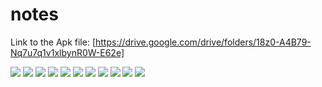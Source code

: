 # notes


Link to the Apk file: [https://drive.google.com/drive/folders/18z0-A4B79-Nq7u7q1v1xlbynR0W-E62e]

![](screenshots/Screenshot_2024-01-23-18-40-22-118_com.peternathaniel49.notes.jpg)
![](screenshots\Screenshot_2024-01-23-18-40-28-284_com.peternathaniel49.notes.jpg)
![](screenshots\Screenshot_2024-01-23-18-40-36-134_com.peternathaniel49.notes.jpg)
![](screenshots\Screenshot_2024-01-23-18-47-19-875_com.peternathaniel49.notes.jpg)
![](screenshots\Screenshot_2024-01-23-18-47-35-974_com.peternathaniel49.notes.jpg)
![](screenshots\Screenshot_2024-01-23-18-47-58-218_com.peternathaniel49.notes.jpg)
![](screenshots\Screenshot_2024-01-23-18-48-36-320_com.peternathaniel49.notes.jpg)
![](screenshots\Screenshot_2024-01-23-18-48-42-129_com.peternathaniel49.notes.jpg)
![](screenshots\Screenshot_2024-01-23-18-49-04-856_com.peternathaniel49.notes.jpg)
![](screenshots\Screenshot_2024-01-23-18-49-09-112_com.peternathaniel49.notes.jpg)
![](screenshots\Screenshot_2024-01-23-18-49-13-246_com.peternathaniel49.notes.jpg)